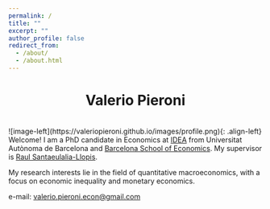 ```yaml
---
permalink: /
title: ""
excerpt: ""
author_profile: false
redirect_from: 
  - /about/
  - /about.html
---
```


<h1 align="center"> Valerio Pieroni </h1>
<br>
![image-left](https://valeriopieroni.github.io/images/profile.png){: .align-left} Welcome! I am a PhD candidate in Economics at <a href="https://www.uabidea.eu/" target="_blank">IDEA</a> from Universitat Autònoma de Barcelona and <a href="http://bse.eu/" target="_blank">Barcelona School of Economics</a>. My supervisor is <a href="http://r-santaeulalia.net/" target="_blank">Raul Santaeulalia-Llopis</a>. 

My research interests lie in the field of quantitative macroeconomics, with a focus on economic inequality and monetary economics. 

e-mail: <a href="mailto:valerio.pieroni.econ@gmail.com">valerio.pieroni.econ@gmail.com</a>

  <br>
    <br>
      <br>
        <br>
          <br>
            <br>
              <br>
                <br>
                  <br>
                    <br>


